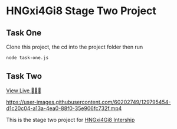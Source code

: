 # HNGxi4Gi8 Stage Two Project

## Task One

Clone this project, the cd into the project folder then run

```bash
node task-one.js
```

## Task Two

[View Live 🚀🚀🚀](https://hngxi4gi8-stage2-project.herokuapp.com/)

https://user-images.githubusercontent.com/60202749/129795454-d1c20c04-a13a-4ea0-88f0-35e906fc732f.mp4

This is the stage two project for [HNGxi4Gi8 Intership](https://zuri.team)
